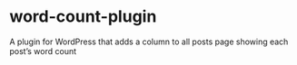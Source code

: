 # word-count-plugin
A plugin for WordPress that adds a column to all posts page showing each post’s word count
